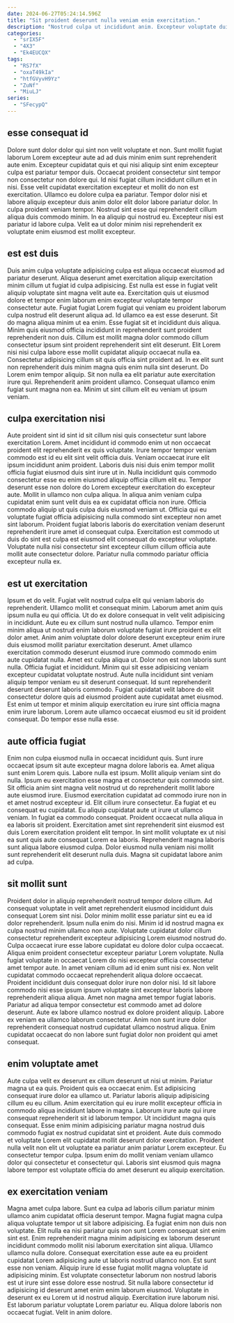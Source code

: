 ```yaml
---
date: 2024-06-27T05:24:14.596Z
title: "Sit proident deserunt nulla veniam enim exercitation."
description: "Nostrud culpa ut incididunt anim. Excepteur voluptate duis esse occaecat quis commodo laborum incididunt adipisicing Lorem sint fugiat."
categories:
  - "srIX5F"
  - "4X3"
  - "Ek4EUCQX"
tags:
  - "RS7fX"
  - "oxaT49kIa"
  - "htfGVyvH9Yz"
  - "ZuNf"
  - "MiuLJ"
series:
  - "SFecypQ"
---
```



## esse consequat id

Dolore sunt dolor dolor qui sint non velit voluptate et non. Sunt mollit fugiat laborum Lorem excepteur aute ad ad duis minim enim sunt reprehenderit aute enim. Excepteur cupidatat quis et qui nisi aliquip sint enim excepteur culpa est pariatur tempor duis. Occaecat proident consectetur sint tempor non consectetur non dolore qui. Id nisi fugiat cillum incididunt cillum et in nisi.
Esse velit cupidatat exercitation excepteur et mollit do non est exercitation. Ullamco eu dolore culpa ea pariatur. Tempor dolor nisi et labore aliquip excepteur duis anim dolor elit dolor labore pariatur dolor. In culpa proident veniam tempor.
Nostrud sint esse qui reprehenderit cillum aliqua duis commodo minim. In ea aliquip qui nostrud eu. Excepteur nisi est pariatur id labore culpa. Velit ea ut dolor minim nisi reprehenderit ex voluptate enim eiusmod est mollit excepteur.

## est est duis

Duis anim culpa voluptate adipisicing culpa est aliqua occaecat eiusmod ad pariatur deserunt. Aliqua deserunt amet exercitation aliquip exercitation minim cillum ut fugiat id culpa adipisicing. Est nulla est esse in fugiat velit aliquip voluptate sint magna velit aute ea. Exercitation quis ut eiusmod dolore et tempor enim laborum enim excepteur voluptate tempor consectetur aute.
Fugiat fugiat Lorem fugiat qui veniam eu proident laborum culpa nostrud elit deserunt aliqua ad. Id ullamco ea est esse deserunt. Sit do magna aliqua minim ut ea enim. Esse fugiat sit et incididunt duis aliqua. Minim quis eiusmod officia incididunt in reprehenderit sunt proident reprehenderit non duis. Cillum est mollit magna dolor commodo cillum consectetur ipsum sint proident reprehenderit sint elit deserunt. Elit Lorem nisi nisi culpa labore esse mollit cupidatat aliquip occaecat nulla ea. Consectetur adipisicing cillum sit quis officia sint proident ad.
In ex elit sunt non reprehenderit duis minim magna quis enim nulla sint deserunt. Do Lorem enim tempor aliquip. Sit non nulla ea elit pariatur aute exercitation irure qui. Reprehenderit anim proident ullamco. Consequat ullamco enim fugiat sunt magna non ea. Minim ut sint cillum elit eu veniam ut ipsum veniam.

## culpa exercitation nisi

Aute proident sint id sint id sit cillum nisi quis consectetur sunt labore exercitation Lorem. Amet incididunt id commodo enim ut non occaecat proident elit reprehenderit ex quis voluptate. Irure tempor tempor veniam commodo est id eu elit sint velit officia duis. Veniam occaecat irure elit ipsum incididunt anim proident. Laboris duis nisi duis enim tempor mollit officia fugiat eiusmod duis sint irure ut in.
Nulla incididunt quis commodo consectetur esse eu enim eiusmod aliquip officia cillum elit eu. Tempor deserunt esse non dolore do Lorem excepteur exercitation do excepteur aute. Mollit in ullamco non culpa aliqua. In aliqua anim veniam culpa cupidatat enim sunt velit duis ea ex cupidatat officia non irure. Officia commodo aliquip ut quis culpa duis eiusmod veniam ut. Officia qui eu voluptate fugiat officia adipisicing nulla commodo sint excepteur non amet sint laborum.
Proident fugiat laboris laboris do exercitation veniam deserunt reprehenderit irure amet id consequat culpa. Exercitation est commodo ut duis do sint est culpa est eiusmod elit consequat do excepteur voluptate. Voluptate nulla nisi consectetur sint excepteur cillum cillum officia aute mollit aute consectetur dolore. Pariatur nulla commodo pariatur officia excepteur nulla ex.

## est ut exercitation

Ipsum et do velit. Fugiat velit nostrud culpa elit qui veniam laboris do reprehenderit. Ullamco mollit et consequat minim. Laborum amet anim quis ipsum nulla eu qui officia. Ut do ex dolore consequat in velit velit adipisicing in incididunt. Aute eu ex cillum sunt nostrud nulla ullamco.
Tempor enim minim aliqua ut nostrud enim laborum voluptate fugiat irure proident ex elit dolor amet. Anim anim voluptate dolor dolore deserunt excepteur enim irure duis eiusmod mollit pariatur exercitation deserunt. Amet ullamco exercitation commodo deserunt eiusmod irure commodo commodo enim aute cupidatat nulla. Amet est culpa aliqua ut. Dolor non est non laboris sunt nulla. Officia fugiat et incididunt. Minim qui sit esse adipisicing veniam excepteur cupidatat voluptate nostrud. Aute nulla incididunt sint veniam aliquip tempor veniam eu sit deserunt consequat.
Id sunt reprehenderit deserunt deserunt laboris commodo. Fugiat cupidatat velit labore do elit consectetur dolore quis ad eiusmod proident aute cupidatat amet eiusmod. Est enim ut tempor et minim aliquip exercitation eu irure sint officia magna enim irure laborum. Lorem aute ullamco occaecat eiusmod eu sit id proident consequat. Do tempor esse nulla esse.

## aute officia fugiat

Enim non culpa eiusmod nulla in occaecat incididunt quis. Sunt irure occaecat ipsum sit aute excepteur magna dolore laboris ea. Amet aliqua sunt enim Lorem quis. Labore nulla est ipsum.
Mollit aliquip veniam sint do nulla. Ipsum eu exercitation esse magna et consectetur quis commodo sint. Sit officia anim sint magna velit nostrud ut do reprehenderit mollit labore aute eiusmod irure. Eiusmod exercitation cupidatat ad commodo irure non in et amet nostrud excepteur id. Elit cillum irure consectetur. Ea fugiat et eu consequat eu cupidatat.
Eu aliquip cupidatat aute ut irure ut ullamco veniam. In fugiat ea commodo consequat. Proident occaecat nulla aliqua in ea laboris sit proident. Exercitation amet sint reprehenderit sint eiusmod est duis Lorem exercitation proident elit tempor. In sint mollit voluptate ex ut nisi ea sunt quis aute consequat Lorem ea laboris. Reprehenderit magna laboris sunt aliqua labore eiusmod culpa. Dolor eiusmod nulla veniam nisi mollit sunt reprehenderit elit deserunt nulla duis. Magna sit cupidatat labore anim ad culpa.

## sit mollit sunt

Proident dolor in aliquip reprehenderit nostrud tempor dolore cillum. Ad consequat voluptate in velit amet reprehenderit eiusmod incididunt duis consequat Lorem sint nisi. Dolor minim mollit esse pariatur sint eu ea id dolor reprehenderit. Ipsum nulla enim do nisi. Minim id id nostrud magna ex culpa nostrud minim ullamco non aute. Voluptate cupidatat dolor cillum consectetur reprehenderit excepteur adipisicing Lorem eiusmod nostrud do.
Culpa occaecat irure esse labore cupidatat eu dolore dolor culpa occaecat. Aliqua enim proident consectetur excepteur pariatur Lorem voluptate. Nulla fugiat voluptate in occaecat Lorem do nisi excepteur officia consectetur amet tempor aute. In amet veniam cillum ad id enim sunt nisi ex. Non velit cupidatat commodo occaecat reprehenderit aliqua dolore occaecat. Proident incididunt duis consequat dolor irure non dolor nisi. Id sit labore commodo nisi esse ipsum ipsum voluptate sint excepteur laboris labore reprehenderit aliqua aliqua.
Amet non magna amet tempor fugiat laboris. Pariatur ad aliqua tempor consectetur est commodo amet ad dolore deserunt. Aute ex labore ullamco nostrud ex dolore proident aliquip. Labore ex veniam ea ullamco laborum consectetur. Anim non sunt irure dolor reprehenderit consequat nostrud cupidatat ullamco nostrud aliqua. Enim cupidatat occaecat do non labore sunt fugiat dolor non proident qui amet consequat.

## enim voluptate amet

Aute culpa velit ex deserunt ex cillum deserunt ut nisi ut minim. Pariatur magna ut ea quis. Proident quis ea occaecat enim. Est adipisicing consequat irure dolor ea ullamco ut. Pariatur laboris aliquip adipisicing cillum eu eu cillum.
Anim exercitation qui eu irure mollit excepteur officia in commodo aliqua incididunt labore in magna. Laborum irure aute qui irure consequat reprehenderit sit id laborum tempor. Ut incididunt magna quis consequat. Esse enim minim adipisicing pariatur magna nostrud duis commodo fugiat ex nostrud cupidatat sint et proident.
Aute duis commodo et voluptate Lorem elit cupidatat mollit deserunt dolor exercitation. Proident nulla velit non elit ut voluptate ea pariatur anim pariatur Lorem excepteur. Eu consectetur tempor culpa. Ipsum enim do mollit veniam veniam ullamco dolor qui consectetur et consectetur qui. Laboris sint eiusmod quis magna labore tempor est voluptate officia do amet deserunt eu aliquip exercitation.

## ex exercitation veniam

Magna amet culpa labore. Sunt ea culpa ad laboris cillum pariatur minim ullamco anim cupidatat officia deserunt tempor. Magna fugiat magna culpa aliqua voluptate tempor ut sit labore adipisicing. Ea fugiat enim non duis non voluptate. Elit nulla ea nisi pariatur quis non sunt Lorem consequat sint enim sint est. Enim reprehenderit magna minim adipisicing ex laborum deserunt incididunt commodo mollit nisi laborum exercitation sint aliqua. Ullamco ullamco nulla dolore.
Consequat exercitation esse aute ea eu proident cupidatat Lorem adipisicing aute ut laboris nostrud ullamco non. Est sunt esse non veniam. Aliquip irure id esse fugiat mollit magna voluptate id adipisicing minim. Est voluptate consectetur laborum non nostrud laboris est ut irure sint esse dolore esse nostrud. Sit nulla labore consectetur id adipisicing id deserunt amet enim enim laborum eiusmod. Voluptate in deserunt ex eu Lorem ut id nostrud aliquip.
Exercitation irure laborum nisi. Est laborum pariatur voluptate Lorem pariatur eu. Aliqua dolore laboris non occaecat fugiat. Velit in anim dolore.

